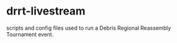 # drrt-livestream
scripts and config files used to run a Debris Regional Reassembly Tournament event.
